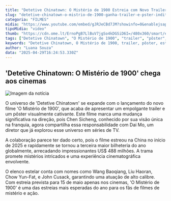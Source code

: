```yaml
---
title: "Detetive Chinatown: O Mistério de 1900 Estreia com Novo Trailer e Pôster"
slug: "detetive-chinatown-o-mistrio-de-1900-ganha-trailer-e-pster-inditos"
categoria: "FILMES"
midia: "https://www.youtube.com/embed/gJRJeCBd7JM?showinfo=0&enablejsapi=1"
tipoMidia: "video"
thumb: "https://cdn.ome.lt/ErnoPgB7LlBuV7jgSo4kDGSiD6I=/480x360/smart/extras/conteudos/omelete_THUMB_-_2025-04-29T125636.547.png"
tags: ["Detetive Chinatown", "O Mistério de 1900", "trailer", "pôster", "estreia cinema", "Chen Sicheng", "Dai Mo", "bilheteria"]
keywords: "Detetive Chinatown, O Mistério de 1900, trailer, pôster, estreia cinema, Chen Sicheng, Dai Mo, bilheteria"
author: "Luana Souza"
data: "2025-04-29T16:24:53.330Z"
---
```


## 'Detetive Chinatown: O Mistério de 1900' chega aos cinemas

![Imagem da notícia](https://cdn.ome.lt/3sasnu1eix8XgT6nozPbfwwKEnw=/fit-in/837x500/smart/uploads/conteudo/fotos/unnamed_29_T2o563H.jpg)

O universo de 'Detetive Chinatown' se expande com o lançamento do novo filme 'O Mistério de 1900', que acaba de apresentar um empolgante trailer e um pôster visualmente cativante. Este filme marca uma mudança significativa na direção, pois Chen Sicheng, conhecido por sua visão única na franquia, agora compartilha essa responsabilidade com Dai Mo, um diretor que já explorou esse universo em séries de TV.

A colaboração parece ter dado certo, pois o filme estreou na China no início de 2025 e rapidamente se tornou a terceira maior bilheteria do ano globalmente, arrecadando impressionantes US$ 488 milhões. A trama promete mistérios intricados e uma experiência cinematográfica envolvente.

O elenco estelar conta com nomes como Wang Baoqiang, Liu Haoran, Chow Yun-Fat, e John Cusack, garantindo uma atuação de alto calibre. Com estreia prevista para 15 de maio apenas nos cinemas, 'O Mistério de 1900' é uma das estreias mais esperadas do ano para os fãs de filmes de mistério e ação.